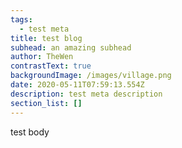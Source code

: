 ```yaml
---
tags:
  - test meta
title: test blog
subhead: an amazing subhead
author: TheWen
contrastText: true
backgroundImage: /images/village.png
date: 2020-05-11T07:59:13.554Z
description: test meta description
section_list: []
---
```

test body
